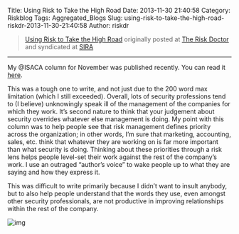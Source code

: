Title: Using Risk to Take the High Road
Date: 2013-11-30 21:40:58
Category: Riskblog
Tags: Aggregated_Blogs
Slug: using-risk-to-take-the-high-road-riskdr-2013-11-30-21:40:58
Author: riskdr

>[Using Risk to Take the High Road](http://riskdr.com/2013/11/30/using-risk-to-take-the-high-road/) originally posted at [The Risk Doctor](http://riskdr.com) and syndicated at [SIRA](http://societyinforisk.org)
***
My @ISACA column for November was published recently. You can read it [here](http://www.isaca.org/About-ISACA/-ISACA-Newsletter/Pages/at-ISACA-Volume-24-20-November-2013.aspx#2).

This was a tough one to write, and not just due to the 200 word max limitation (which I still exceeded). Overall, lots of security professions tend to (I believe) unknowingly speak ill of the management of the companies for which they work. It’s second nature to think that your judgement about security overrides whatever else management is doing. My point with this column was to help people see that risk management defines priority across the organization; in other words, I’m sure that marketing, accounting, sales, etc. think that whatever they are working on is far more important than what security is doing. Thinking about these priorities through a risk lens helps people level-set their work against the rest of the company’s work. I use an outraged “author’s voice” to wake people up to what they are saying and how they express it.

This was difficult to write primarily because I didn’t want to insult anybody, but to also help people understand that the words they use, even amongst other security professionals, are not productive in improving relationships within the rest of the company.

![img](/images/blank.png%20/></a>%20<img%20alt=)


